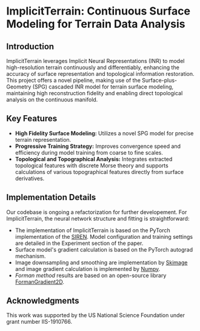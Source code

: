 # ImplicitTerrain: Continuous Surface Modeling for Terrain Data Analysis

## Introduction
ImplicitTerrain leverages Implicit Neural Representations (INR) to model high-resolution terrain continuously and differentiably, enhancing the accuracy of surface representation and topological information restoration. This project offers a novel pipeline, making use of the Surface-plus-Geometry (SPG) cascaded INR model for terrain surface modeling, maintaining high reconstruction fidelity and enabling direct topological analysis on the continuous manifold.

## Key Features
- **High Fidelity Surface Modeling:** Utilizes a novel SPG model for precise terrain representation.
- **Progressive Training Strategy:** Improves convergence speed and efficiency during model training from coarse to fine scales.
- **Topological and Topographical Analysis:** Integrates extracted topological features with discrete Morse theory and supports calculations of various topographical features directly from surface derivatives.

## Implementation Details
Our codebase is ongoing a refactorization for further developement. For ImplicitTerrain, the neural network structure and fitting is straightforward:
* The implementation of ImplicitTerrain is based on the PyTorch implementation of the [SIREN](https://github.com/vsitzmann/siren). Model configuration and training settings are detailed in the Experiment section of the paper.
* Surface model's gradient calculation is based on the PyTorch autograd mechanism.
* Image downsampling and smoothing are implementation by [Skimage](https://scikit-image.org/) and image gradient calculation is implemented by [Numpy](https://numpy.org/).
* *Forman method* results are based on an open-source library [FormanGradient2D](https://github.com/UMDGeoVis/FormanGradient2D).


## Acknowledgments
This work was supported by the US National Science Foundation under grant number IIS-1910766.
